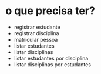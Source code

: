 # o que precisa ter?

- registrar estudante
- registrar disciplina 
- matricular pessoa
- listar estudantes
- listar disciplinas
- listar estudantes por disciplina
- listar disciplinas por estudantes


